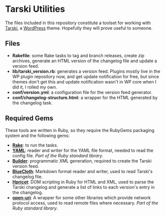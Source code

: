 # Tarski Utilities

The files included in this repository constitute a toolset for working with [Tarski](http://tarskitheme.com/ "An elegant, flexible WordPress theme"), a [WordPress](http://wordpress.org/) theme. Hopefully they will prove useful to someone.

## Files

  * __Rakefile__: some Rake tasks to tag and branch releases, create zip archives, generate an HTML version of the changelog file and update a version feed.
  * __lib/tarski_version.rb__: generates a version feed. Plugins mostly live in the WP plugin repository now, and get update notification for free, but since themes don't get this and update notification wasn't in WP core when I did it, I rolled my own.
  * __conf/version.yml__: a configuration file for the version feed generator.
  * __conf/changelog-structure.html__: a wrapper for the HTML generated by the changelog task.

## Required Gems

These tools are written in Ruby, so they require the RubyGems packaging system and the following gems:

  * [__Rake__](http://http://rake.rubyforge.org/ "Rake: Ruby Make"): to run the tasks.
  * [__YAML__](http://www.yaml.org/ "YAML: YAML Ain't Markup Language"): reader and writer for the YAML file format, needed to read the config file. _Part of the Ruby standard library_.
  * [__Builder__](http://builder.rubyforge.org/): programmatic XML generation, required to create the Tarski version feed.
  * [__BlueCloth__](http://www.devEiate.org/projects/BlueCloth "A Ruby impelementation of Markdown"): Markdown format reader and writer, used to read Tarski's changelog file.
  * [__Hpricot__](http://code.whytheluckystiff.net/hpricot/ "A fast and delightful HTML parser"): DOM scripting in Ruby for HTML and XML, used to parse the Tarski changelog and generate a list of links to each version's entry in the changelog.
  * [__open-uri__](http://www.ruby-doc.org/stdlib/libdoc/open-uri/rdoc/): A wrapper for some other libraries which provide network protocol access, used to read remote files where necessary. _Part of the Ruby standard library_.
